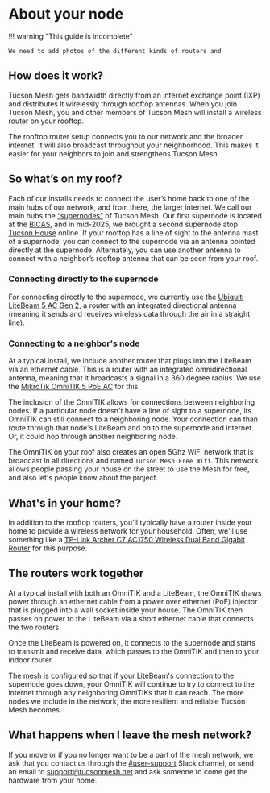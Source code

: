 # About your node


!!! warning "This guide is incomplete"

    We need to add photos of the different kinds of routers and
 

## How does it work?

Tucson Mesh gets bandwidth directly from an internet exchange point (IXP) and distributes it wirelessly through rooftop antennas. When you join Tucson Mesh, you and other members of Tucson Mesh will install a wireless router on your rooftop.

The rooftop router setup connects you to our network and the broader internet. It will also broadcast throughout your neighborhood. This makes it easier for your neighbors to join and strengthens Tucson Mesh.

## So what’s on my roof?

Each of our installs needs to connect the user’s home back to one of the main hubs of our network, and from there, the larger internet. We call our main hubs the [“supernodes”](../../networking/supernodes/index.md) of Tucson Mesh. Our first supernode is located at the [BICAS](../../networking/supernodes/bicas.md), and in mid-2025, we brought a second supernode atop [Tucson House](../../networking/supernodes/tucson-house.md) online. If your rooftop has a line of sight to the antenna mast of a supernode, you can connect to the supernode via an antenna pointed directly at the supernode. Alternately, you can use another antenna to connect with a neighbor’s rooftop antenna that can be seen from your roof.

### Connecting directly to the supernode

For connecting directly to the supernode, we currently use the [Ubiquiti LiteBeam 5 AC Gen 2](../../hardware/litebeam.md), a router with an integrated directional antenna (meaning it sends and receives wireless data through the air in a straight line).

### Connecting to a neighbor's node

At a typical install, we include another router that plugs into the LiteBeam via an ethernet cable. This is a router with an integrated omnidirectional antenna, meaning that it broadcasts a signal in a 360 degree radius. We use the [MikroTik OmniTIK 5 PoE AC](../../hardware/omnitik.md) for this.

The inclusion of the OmniTIK allows for connections between neighboring nodes. If a particular node doesn't have a line of sight to a supernode, its OmniTIK can still connect to a neighboring node. Your connection can than route through that node's LiteBeam and on to the supernode and internet. Or, it could hop through another neighboring node.

The OmniTIK on your roof also creates an open 5Ghz WiFi network that is broadcast in all directions and named `Tucson Mesh Free Wifi`. This network allows people passing your house on the street to use the Mesh for free, and also let's people know about the project.

## What's in your home?

In addition to the rooftop routers, you'll typically have a router inside your home to provide a wireless network for your household. Often, we'll use something like a [TP-Link Archer C7 AC1750 Wireless Dual Band Gigabit Router](../../hardware/tp-link-ac1750.md) for this purpose.

## The routers work together

At a typical install with both an OmniTIK and a LiteBeam, the OmniTIK draws power through an ethernet cable from a power over ethernet (PoE) injector that is plugged into a wall socket inside your house. The OmniTIK then passes on power to the LiteBeam via a short ethernet cable that connects the two routers. 

Once the LiteBeam is powered on, it connects to the supernode and starts to transmit and receive data, which passes to the OmniTIK and then to your indoor router.

The mesh is configured so that if your LiteBeam's connection to the supernode goes down, your OmniTIK will continue to try to connect to the internet through any neighboring OmniTIKs that it can reach. The more nodes we include in the network, the more resilient and reliable Tucson Mesh becomes.

## What happens when I leave the mesh network?

If you move or if you no longer want to be a part of the mesh network, we ask that you contact us through the [#user-support](https://tucsonmesh.slack.com/archives/C03P19L1WBF) Slack channel, or send an email to [support@tucsonmesh.net](mailto:support@tucsonmesh.net) and ask someone to come get the hardware from your home.

